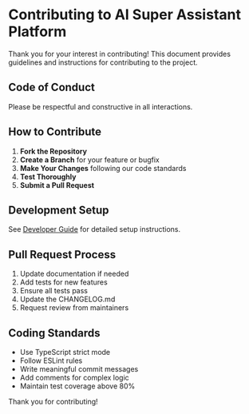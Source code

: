 # Contributing to AI Super Assistant Platform

Thank you for your interest in contributing! This document provides guidelines and instructions for contributing to the project.

## Code of Conduct

Please be respectful and constructive in all interactions.

## How to Contribute

1. **Fork the Repository**
2. **Create a Branch** for your feature or bugfix
3. **Make Your Changes** following our code standards
4. **Test Thoroughly**
5. **Submit a Pull Request**

## Development Setup

See [Developer Guide](docs/DEVELOPER_GUIDE.md) for detailed setup instructions.

## Pull Request Process

1. Update documentation if needed
2. Add tests for new features
3. Ensure all tests pass
4. Update the CHANGELOG.md
5. Request review from maintainers

## Coding Standards

- Use TypeScript strict mode
- Follow ESLint rules
- Write meaningful commit messages
- Add comments for complex logic
- Maintain test coverage above 80%

Thank you for contributing!
